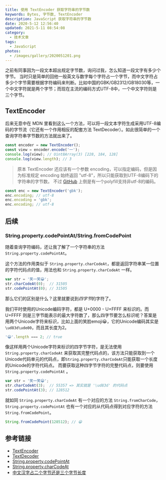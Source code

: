 ```yaml
---
title: 使用 TextEncoder 获取字符串的字节数
keywords: Bytes, 字节数, TextEncoder
description: JavaScript 获取字符串的字节数
date: 2020-5-12 12:56:40
updated: 2021-5-11 08:54:08
category:
  - 技术文章
tags:
  - JavaScript
photos:
  - /images/gallery/2020051201.png
---
```


之前有同事因为一段文本超出规定字节数，询问过我，怎么知道一段文字有多少个字节。
当时只是简单的回他一般英文与数字每个字符占一个字节，而中文字符占多少个字节需要根据字符编码来判断。比如中国的GBK/GB2312/GB18030等，一个中文字符就是两个字节；而现在主流的编码方式UTF-8中，一个中文字符则是三个字节。

<!-- more -->

## TextEncoder

后来无意中在 MDN 里看到这么一个方法，可以将一段文本字符生成采用UTF-8编码的字节流（它还有一个作用相反的配套方法 TextDecoder）。如此很简单的一个查询字符串字节数的方法就出来了。

```js
const encoder = new TextEncoder();
const view = encoder.encode('一');
console.log(view); // Uint8Array(3) [228, 184, 128]
console.log(view.length); // 3
```

> 原本 TextEncoder 还应该有一个参数 encoding，可以指定编码，但是因为标准规定 encoding 始终返回 "utf-8"，所以只能获取到UTF-8编码下的字符串的字节数。
> 不过 [GitHub](https://github.com/inexorabletash/text-encoding) 上倒是有一个polyfill支持非utf-8的编码。

```js
const enc = new TextEncoder('gbk');
enc.encoding; // utf-8
enc.encoding = 'gbk';
enc.encoding; // utf-8
```

## 后续

### String.property.codePointAt/String.fromCodePoint

随着查询字符编码，还让我了解了一个字符串的方法 `String.property.codePointAt`。

这个方法的作用类似于 `String.property.charCodeAt`，都是返回字符串某一位置的字符代码点的值，用法也和 `String.property.charCodeAt` 一样。

```js
var str = '笑一笑😀';
str.charCodeAt(0);  // 31505
str.codePointAt(0); // 31505
```

那么它们的区别是什么？这里就要说到*四字节*的字符了。

我们平时使用的Unicode编码字符，都是 U+0000 - U+FFFF 来标识的。而 U+FFFF 则是三字节能表示的最大字符数了，那么四字节要怎么标识呢？答案是用两个Unicode字符来标识，比如上面的笑脸emoji😀，它的Unicode编码其实是 `\ud83d\ude00`，而且其长度为2。

```js
'😀'.length === 2; // true
```

像这样用两个Unicode字符来标识的四字节字符，是无法使用 `String.property.charCodeAt` 来获取其完整代码点的，该方法只能获取到一个Unicode代码单元的代码点，即`String.property.charCodeAt`只能获取一个长度的Unicode的字符代码点。
而要获取这种四字节字符的完整代码点，则要使用 `String.property.codePointAt` 。

```js
var str = '笑一笑😀';
str.charCodeAt(3);  // 55357 => 其实就是 '\ud83d' 的代码点
str.codePointAt(3); // 128512
```

就如同 `String.property.charCodeAt` 有一个对应的方法 `String.fromCharCode`，`String.property.codePointAt` 也有一个对应的从代码点得到对应字符的方法 `String.fromCodePoint`。

```js
String.fromCodePoint(128512); // 😀
```

## 参考链接

- [TextEncoder](https://s0developer0mozilla0org.icopy.site/en-US/docs/Web/API/TextEncoder)
- [TextDecoder](https://s0developer0mozilla0org.icopy.site/en-US/docs/Web/API/TextDecoder)
- [String.property.codePointAt](https://s0developer0mozilla0org.icopy.site/en-US/docs/Web/JavaScript/Reference/Global_Objects/String/codePointAt)
- [String.property.charCodeAt](https://s0developer0mozilla0org.icopy.site/en-US/docs/Web/JavaScript/Reference/Global_Objects/String/charCodeAt)
- [中文汉字占二个字节还是三个字节长度](https://blog.csdn.net/yaomingyang/article/details/79374209)
